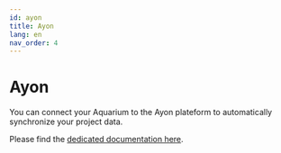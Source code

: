 ```yaml
---
id: ayon
title: Ayon
lang: en
nav_order: 4
---
```


# Ayon

You can connect your Aquarium to the Ayon plateform to automatically synchronize your project data.

Please find the [dedicated documentation here](https://ayon.ynput.io/features?addons=aquarium).